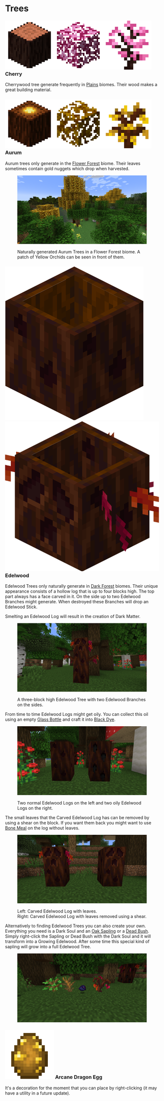 # Trees

### <img src="../../../.gitbook/assets/Cherrywood Log.png" alt="" data-size="line"><img src="../../../.gitbook/assets/Cherrywood Leaves.png" alt="" data-size="line"><img src="../../../.gitbook/assets/Cherrywood Sapling.png" alt="" data-size="line"> **Cherry**

Cherrywood tree generate frequently in [Plains](https://minecraft.fandom.com/wiki/Plains) biomes. Their wood makes a great building material.

### <img src="../../../.gitbook/assets/Mysterywood Log.png" alt="" data-size="line"><img src="../../../.gitbook/assets/Mysterywood Leaves.png" alt="" data-size="line"><img src="../../../.gitbook/assets/Mysterywood Sapling.png" alt="" data-size="line"> **Aurum**

Aurum trees only generate in the [Flower Forest](https://minecraft.fandom.com/wiki/Forest#Flower\_forest) biome. Their leaves sometimes contain gold nuggets which drop when harvested.

<figure><img src="../../../.gitbook/assets/Aurum Trees.png" alt=""><figcaption><p>Naturally generated Aurum Trees in a Flower Forest biome. A patch of Yellow Orchids can be seen in front of them.</p></figcaption></figure>

### <img src="../../../.gitbook/assets/Edelwood Log (1).png" alt="" data-size="line"> <img src="../../../.gitbook/assets/Carved Edelwood Log.png" alt="" data-size="line"> **Edelwood**

Edelwood Trees only naturally generate in [Dark Forest](https://minecraft.fandom.com/wiki/Dark\_Forest) biomes. Their unique appearance consists of a hollow log that is up to four blocks high. The top part always has a face carved in it. On the side up to two Edelwood Branches might generate. When destroyed these Branches will drop an Edelwood Stick.&#x20;

Smelting an Edelwood Log will result in the creation of Dark Matter.

<figure><img src="../../../.gitbook/assets/Edelwood Tree.png" alt=""><figcaption><p>A three-block high Edelwood Tree with two Edelwood Branches on the sides.</p></figcaption></figure>

From time to time Edelwood Logs might get oily. You can collect this oil using an empty [Glass Bottle](https://minecraft.fandom.com/wiki/Glass\_Bottle) and craft it into [Black Dye](https://minecraft.fandom.com/wiki/Black\_Dye).

<figure><img src="../../../.gitbook/assets/Edelwood Logs - Oily.png" alt=""><figcaption><p>Two normal Edelwood Logs on the left and two oily Edelwood Logs on the right.</p></figcaption></figure>

The small leaves that the Carved Edelwood Log has can be removed by using a shear on the block.  If you want them back you might want to use [Bone Meal](https://minecraft.fandom.com/wiki/Bone\_Meal) on the log without leaves.

<figure><img src="../../../.gitbook/assets/Carved Edelwood Log - Leaves.png" alt=""><figcaption><p>Left: Carved Edelwood Log with leaves.<br>Right: Carved Edelwood Log with leaves removed using a shear.</p></figcaption></figure>

Alternatively to finding Edelwood Trees you can also create your own. Everything you need is a Dark Soul and an [Oak Sapling](https://minecraft.fandom.com/wiki/Sapling#Oak\_Sapling) or a [Dead Bush](https://minecraft.fandom.com/wiki/Dead\_Bush). Simply right-click the Sapling or Dead Bush with the Dark Soul and it will transform into a Growing Edelwood. After some time this special kind of sapling will grow into a full Edelwood Tree.

<figure><img src="../../../.gitbook/assets/Growing Edelwood.png" alt=""><figcaption></figcaption></figure>

### <img src="../../../.gitbook/assets/Arcane Dragon Egg.png" alt="" data-size="line"> **Arcane Dragon Egg**

It's a decoration for the moment that you can place by right-clicking (it may have a utility in a future update).
